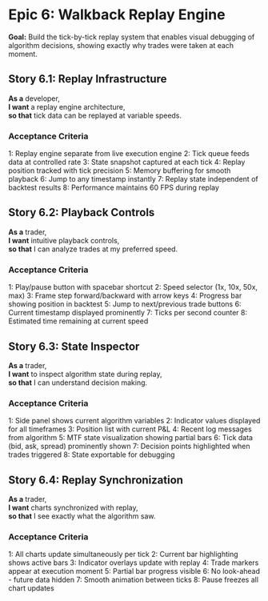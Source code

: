 # Epic 6: Walkback Replay Engine

**Goal:** Build the tick-by-tick replay system that enables visual debugging of algorithm decisions, showing exactly why trades were taken at each moment.

## Story 6.1: Replay Infrastructure

**As a** developer,  
**I want** a replay engine architecture,  
**so that** tick data can be replayed at variable speeds.

### Acceptance Criteria
1: Replay engine separate from live execution engine
2: Tick queue feeds data at controlled rate
3: State snapshot captured at each tick
4: Replay position tracked with tick precision
5: Memory buffering for smooth playback
6: Jump to any timestamp instantly
7: Replay state independent of backtest results
8: Performance maintains 60 FPS during replay

## Story 6.2: Playback Controls

**As a** trader,  
**I want** intuitive playback controls,  
**so that** I can analyze trades at my preferred speed.

### Acceptance Criteria
1: Play/pause button with spacebar shortcut
2: Speed selector (1x, 10x, 50x, max)
3: Frame step forward/backward with arrow keys
4: Progress bar showing position in backtest
5: Jump to next/previous trade buttons
6: Current timestamp displayed prominently
7: Ticks per second counter
8: Estimated time remaining at current speed

## Story 6.3: State Inspector

**As a** trader,  
**I want** to inspect algorithm state during replay,  
**so that** I can understand decision making.

### Acceptance Criteria
1: Side panel shows current algorithm variables
2: Indicator values displayed for all timeframes
3: Position list with current P&L
4: Recent log messages from algorithm
5: MTF state visualization showing partial bars
6: Tick data (bid, ask, spread) prominently shown
7: Decision points highlighted when trades triggered
8: State exportable for debugging

## Story 6.4: Replay Synchronization

**As a** trader,  
**I want** charts synchronized with replay,  
**so that** I see exactly what the algorithm saw.

### Acceptance Criteria
1: All charts update simultaneously per tick
2: Current bar highlighting shows active bars
3: Indicator overlays update with replay
4: Trade markers appear at execution moment
5: Partial bar progress visible
6: No look-ahead - future data hidden
7: Smooth animation between ticks
8: Pause freezes all chart updates
